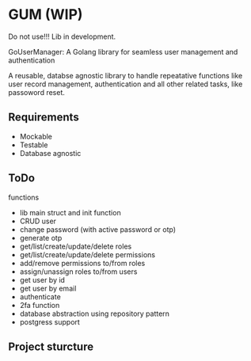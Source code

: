 # GUM (WIP)
Do not use!!!
Lib in development.

GoUserManager: A Golang library for seamless user management and authentication

A reusable, databse agnostic library to handle repeatative functions like user record management, authentication and all other related tasks, like passoword reset.


## Requirements

- Mockable
- Testable
- Database agnostic  

## ToDo
functions
- lib main struct and init function
- CRUD user
- change password (with active password or otp)
- generate otp
- get/list/create/update/delete roles
- get/list/create/update/delete permissions
- add/remove permissions to/from roles
- assign/unassign roles to/from users
- get user by id
- get user by email
- authenticate
- 2fa function
- database abstraction using repository pattern
- postgress support


## Project sturcture


